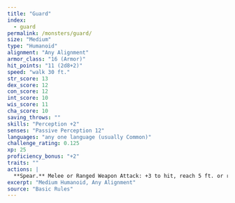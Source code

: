 ```yaml
---
title: "Guard"
index:
  - guard
permalink: /monsters/guard/
size: "Medium"
type: "Humanoid"
alignment: "Any Alignment"
armor_class: "16 (Armor)"
hit_points: "11 (2d8+2)"
speed: "walk 30 ft."
str_score: 13
dex_score: 12
con_score: 12
int_score: 10
wis_score: 11
cha_score: 10
saving_throws: ""
skills: "Perception +2"
senses: "Passive Perception 12"
languages: "any one language (usually Common)"
challenge_rating: 0.125
xp: 25
proficiency_bonus: "+2"
traits: ""
actions: |
  **Spear.** Melee or Ranged Weapon Attack: +3 to hit, reach 5 ft. or range 20/60 ft., one target. Hit: 4 (1d6 + 1) piercing damage or 5 (1d8 + 1) piercing damage if used with two hands to make a melee attack.
excerpt: "Medium Humanoid, Any Alignment"
source: "Basic Rules"
---
```

